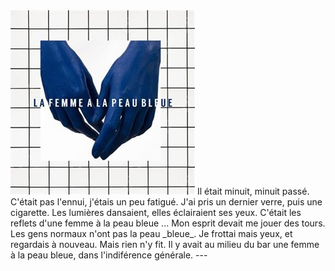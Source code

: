 <img src="u3663729005830.jpg">
Il était minuit, minuit passé. C'était pas l'ennui, j'étais un peu fatigué. J'ai pris un dernier verre, puis une cigarette. Les lumières dansaient, elles éclairaient ses yeux. C'était les reflets d'une femme à la peau bleue ...
Mon esprit devait me jouer des tours. Les gens normaux n'ont pas la peau _bleue_. Je frottai mais yeux, et regardais à nouveau. Mais rien n'y fit. Il y avait au milieu du bar une femme à la peau bleue, dans l'indiférence générale.
---